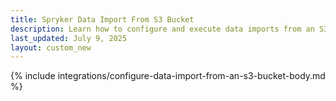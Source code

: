 ```yaml
---
title: Spryker Data Import From S3 Bucket
description: Learn how to configure and execute data imports from an S3 bucket into your Spryker application, ensuring seamless integration and efficient data handling.
last_updated: July 9, 2025
layout: custom_new
---
```


{% include integrations/configure-data-import-from-an-s3-bucket-body.md %}
